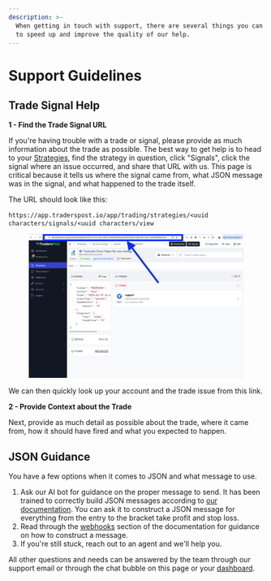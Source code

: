 ```yaml
---
description: >-
  When getting in touch with support, there are several things you can provide
  to speed up and improve the quality of our help.
---
```


# Support Guidelines

## Trade Signal Help

**1 - Find the Trade Signal URL**

If you're having trouble with a trade or signal, please provide as much information about the trade as possible. The best way to get help is to head to your [Strategies](https://app.traderspost.io/app/trading/strategies), find the strategy in question, click "Signals", click the signal where an issue occurred, and share that URL with us. This page is critical because it tells us where the signal came from, what JSON message was in the signal, and what happened to the trade itself.

The URL should look like this:

```
https://app.traderspost.io/app/trading/strategies/<uuid characters/signals/<uuid characters/view
```

<figure><img src="../.gitbook/assets/image (12).png" alt=""><figcaption></figcaption></figure>

We can then quickly look up your account and the trade issue from this link.

**2 - Provide Context about the Trade**

Next, provide as much detail as possible about the trade, where it came from, how it should have fired and what you expected to happen.

## JSON Guidance

You have a few options when it comes to JSON and what message to use.

1. Ask our AI bot for guidance on the proper message to send. It has been trained to correctly build JSON messages according to [our documentation](https://docs.traderspost.io/docs/core-concepts/webhooks). You can ask it to construct a JSON message for everything from the entry to the bracket take profit and stop loss.
2. Read through the [webhooks](https://docs.traderspost.io/docs/core-concepts/webhooks) section of the documentation for guidance on how to construct a message.
3. If you're still stuck, reach out to an agent and we'll help you.



All other questions and needs can be answered by the team through our support email or through the chat bubble on this page or your [dashboard](https://app.traderspost.io/app/dashboard).

